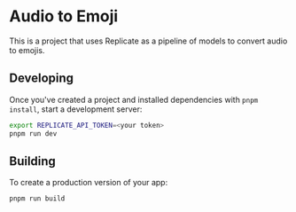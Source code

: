 # Audio to Emoji

This is a project that uses Replicate as a pipeline of models to convert audio to emojis.

## Developing

Once you've created a project and installed dependencies with `pnpm install`, start a development server:

```bash
export REPLICATE_API_TOKEN=<your token>
pnpm run dev
```

## Building

To create a production version of your app:

```bash
pnpm run build
```
